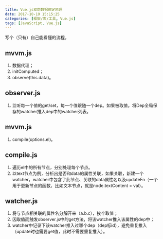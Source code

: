 ```yaml
---
title: Vue.js双向数据绑定原理
date: 2017-10-10 15:15:25
categories: [框架/库/工具, Vue.js]
tags: [JavaScript, Vue.js]
---
```


写个（只有）自己能看懂的流程。

## mvvm.js

1. 数据代理；
2. initComputed；
3. observe(this.data)。

## observer.js

1. 监听每一个值的get/set，每一个值跟随一个dep。如果被取值，将Dep全局保存的watcher推入dep中的watcher列表。

## mvvm.js

1. compile(options.el)。

## compile.js

1. 遍历el中的所有节点，分别处理每个节点。
2. 以text节点为例，分析出是否和data的属性关联，如果关联，新建一个watcher，watcher中包含了此节点、关联的data属性名以及updateFn（一个用于更新节点的函数，比如文本节点，就是node.textContent = val）。

## watcher.js

1. 将与节点相关联的属性名分解开来（a.b.c），挨个取值；
2. 因取值而触发observer.js中的get方法，将该watcher推入该属性的dep中；
3. watcher中记录下该watcher推入过哪个dep（dep标id），避免重复推入（update时也需要get值，此时不需要重复推入）。
